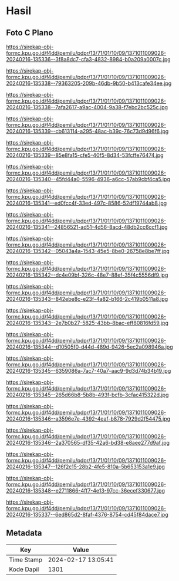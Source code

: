 # Hasil

## Foto C Plano

https://sirekap-obj-formc.kpu.go.id/f4dd/pemilu/pdpr/13/71/01/10/09/1371011009026-20240216-135336--3f8a8dc7-cfa3-4832-8984-b0a209a0007c.jpg

https://sirekap-obj-formc.kpu.go.id/f4dd/pemilu/pdpr/13/71/01/10/09/1371011009026-20240216-135338--79363205-209b-46db-9b50-b413cafe34ee.jpg

https://sirekap-obj-formc.kpu.go.id/f4dd/pemilu/pdpr/13/71/01/10/09/1371011009026-20240216-135338--7afa2617-a9ac-4004-9a38-f7ebc2bc525c.jpg

https://sirekap-obj-formc.kpu.go.id/f4dd/pemilu/pdpr/13/71/01/10/09/1371011009026-20240216-135339--cb613114-a295-48ac-b39c-76c73d9d96f6.jpg

https://sirekap-obj-formc.kpu.go.id/f4dd/pemilu/pdpr/13/71/01/10/09/1371011009026-20240216-135339--85e8fa15-cfe5-40f5-8d34-53fcffe76474.jpg

https://sirekap-obj-formc.kpu.go.id/f4dd/pemilu/pdpr/13/71/01/10/09/1371011009026-20240216-135340--45fd44a0-5596-4936-a6cc-57ab9cbf4ca5.jpg

https://sirekap-obj-formc.kpu.go.id/f4dd/pemilu/pdpr/13/71/01/10/09/1371011009026-20240216-135341--ed0fcc4f-33ed-497c-8586-52df19744ab8.jpg

https://sirekap-obj-formc.kpu.go.id/f4dd/pemilu/pdpr/13/71/01/10/09/1371011009026-20240216-135341--24856521-ad51-4d56-8acd-48db2cc6ccf1.jpg

https://sirekap-obj-formc.kpu.go.id/f4dd/pemilu/pdpr/13/71/01/10/09/1371011009026-20240216-135342--05043a4a-1543-45e5-8be0-26758e8be7ff.jpg

https://sirekap-obj-formc.kpu.go.id/f4dd/pemilu/pdpr/13/71/01/10/09/1371011009026-20240216-135342--dc4e09bf-326c-48e7-88ef-35f4c5556df9.jpg

https://sirekap-obj-formc.kpu.go.id/f4dd/pemilu/pdpr/13/71/01/10/09/1371011009026-20240216-135343--842ebe8c-e23f-4a82-b166-2c419b0511a8.jpg

https://sirekap-obj-formc.kpu.go.id/f4dd/pemilu/pdpr/13/71/01/10/09/1371011009026-20240216-135343--2e7b0b27-5825-43bb-8bac-eff80816fd59.jpg

https://sirekap-obj-formc.kpu.go.id/f4dd/pemilu/pdpr/13/71/01/10/09/1371011009026-20240216-135344--d10505f0-d44d-489d-9426-5ec2a098946a.jpg

https://sirekap-obj-formc.kpu.go.id/f4dd/pemilu/pdpr/13/71/01/10/09/1371011009026-20240216-135345--6359086a-7ac7-40a7-aac9-9d3d74b34b19.jpg

https://sirekap-obj-formc.kpu.go.id/f4dd/pemilu/pdpr/13/71/01/10/09/1371011009026-20240216-135345--265d66b8-5b8b-493f-bcfb-3cfac415322d.jpg

https://sirekap-obj-formc.kpu.go.id/f4dd/pemilu/pdpr/13/71/01/10/09/1371011009026-20240216-135346--a3596e7e-4392-4eaf-b878-7929d2f54475.jpg

https://sirekap-obj-formc.kpu.go.id/f4dd/pemilu/pdpr/13/71/01/10/09/1371011009026-20240216-135346--2a370565-df35-42a6-bd38-e8aee277d9af.jpg

https://sirekap-obj-formc.kpu.go.id/f4dd/pemilu/pdpr/13/71/01/10/09/1371011009026-20240216-135347--126f2c15-28b2-4fe5-810a-5b653153a1e9.jpg

https://sirekap-obj-formc.kpu.go.id/f4dd/pemilu/pdpr/13/71/01/10/09/1371011009026-20240216-135348--e2711866-4ff7-4e13-97cc-36ecef330677.jpg

https://sirekap-obj-formc.kpu.go.id/f4dd/pemilu/pdpr/13/71/01/10/09/1371011009026-20240216-135337--6ed865d2-8faf-4376-8754-cd45f84dace7.jpg


## Metadata

| Key        | Value               |
| ---------- | ------------------- |
| Time Stamp | 2024-02-17 13:05:41 |
| Kode Dapil | 1301                |



